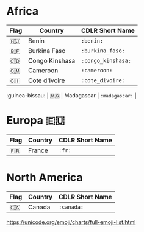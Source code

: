 # Africa

|  Flag            | Country          | CDLR Short Name    |
|------------------|------------------|--------------------|
| :benin:          | Benin            | `:benin:`          |
| :burkina_faso:   | Burkina Faso     | `:burkina_faso:`   |
| :congo_kinshasa: | Congo Kinshasa   | `:congo_kinshasa:` |
| :cameroon:       | Cameroon         | `:cameroon:`       |
| :cote_divoire:   | Cote d'Ivoire    | `:cote_divoire:`   |
:guinea-bissau:
| :madagascar:     | Madagascar       | `:madagascar:`     | 



# Europa :european_union:

|  Flag          | Country          | CDLR Short Name    |
|----------------|------------------|--------------------|
| :fr:           | France           | `:fr:`             |

# North America

|  Flag          | Country          | CDLR Short Name    |
|----------------|------------------|--------------------|
| :canada:       | Canada           | `:canada:`         |


https://unicode.org/emoji/charts/full-emoji-list.html
